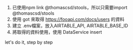 1. 已使用npm link @thomascsd/stools，所以只需要import @thomascsd/stools
2. 使用 got 來取得 https://fooapi.com/docs/users 的資料
3. 建立 .env檔案，放入AIRTABLE_API, AIRTABLE_BASE_ID
4. 將取得的資料使用，使用 DataService insert

let's do it, step by step
